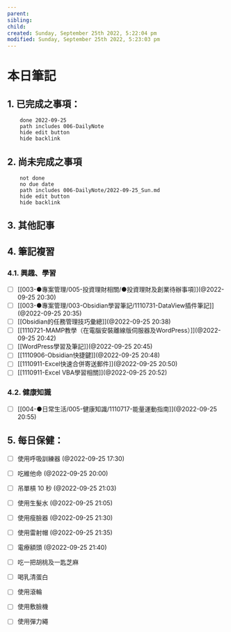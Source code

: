 ```yaml
---
parent: 
sibling: 
child: 
created: Sunday, September 25th 2022, 5:22:04 pm
modified: Sunday, September 25th 2022, 5:23:03 pm
---
```


# 本日筆記


## 1. 已完成之事項：
```tasks
	done 2022-09-25
	path includes 006-DailyNote
	hide edit button 
	hide backlink
```

## 2. 尚未完成之事項
```tasks
	not done
	no due date
	path includes 006-DailyNote/2022-09-25_Sun.md
	hide edit button 
	hide backlink
```

## 3. 其他記事

## 4. 筆記複習
### 4.1. 興趣、學習
- [ ] [[003-●專案管理/005-投資理財相關/●投資理財及創業待辦事項]](@2022-09-25 20:30)
- [ ] [[003-●專案管理/003-Obsidian學習筆記/1110731-DataView插件筆記]](@2022-09-25 20:35)
- [ ] [[Obsidian的任務管理技巧彙總]](@2022-09-25 20:38)
- [ ] [[1110721-MAMP教學（在電腦安裝離線版伺服器及WordPress）]](@2022-09-25 20:42)
- [ ] [[WordPress學習及筆記]](@2022-09-25 20:45)
- [ ] [[1110906-Obsidian快捷鍵]](@2022-09-25 20:48)
- [ ] [[1110911-Excel快速合併寄送郵件]](@2022-09-25 20:50)
- [ ] [[1110911-Excel VBA學習相關]](@2022-09-25 20:52)

### 4.2. 健康知識
- [ ] [[004-●日常生活/005-健康知識/1110717-能量運動指南]](@2022-09-25 20:55)

## 5. 每日保健：
- [ ] 使用呼吸訓練器 (@2022-09-25 17:30)
- [ ] 吃維他命 (@2022-09-25 20:00)
- [ ] 吊單槓 10 秒 (@2022-09-25 21:03)
- [ ] 使用生髮水 (@2022-09-25 21:05)
- [ ] 使用瘦臉器 (@2022-09-25 21:30)
- [ ] 使用雷射帽 (@2022-09-25 21:35)
- [ ] 電療額頭 (@2022-09-25 21:40)
- [ ] 吃一把胡桃及一匙芝麻
- [ ] 喝乳清蛋白
- [ ] 使用滾輪
- [ ] 使用敷臉機
- [ ] 使用彈力繩


